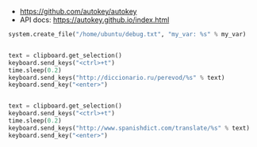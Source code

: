 * https://github.com/autokey/autokey
* API docs: https://autokey.github.io/index.html

```python
system.create_file("/home/ubuntu/debug.txt", "my_var: %s" % my_var)


text = clipboard.get_selection()
keyboard.send_keys("<ctrl>+t")
time.sleep(0.2)
keyboard.send_keys("http://diccionario.ru/perevod/%s" % text)
keyboard.send_key("<enter>")


text = clipboard.get_selection()
keyboard.send_keys("<ctrl>+t")
time.sleep(0.2)
keyboard.send_keys("http://www.spanishdict.com/translate/%s" % text)
keyboard.send_key("<enter>")
```
